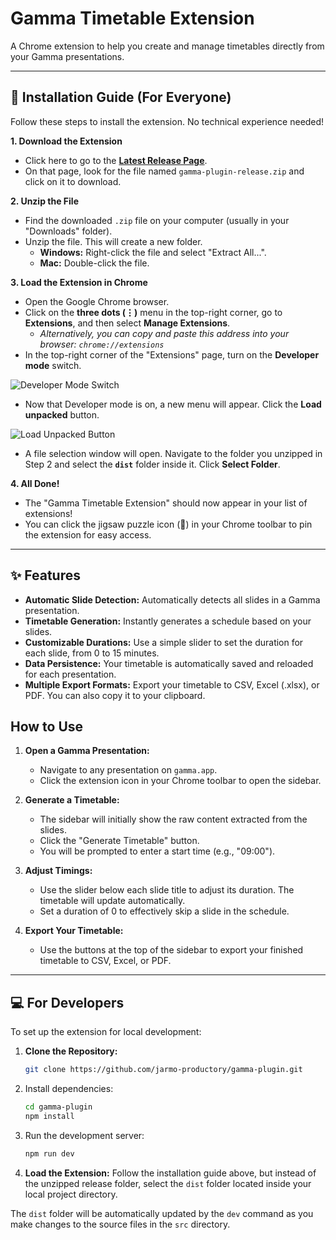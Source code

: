 # Gamma Timetable Extension

A Chrome extension to help you create and manage timetables directly from your Gamma presentations.

---

## 🚀 Installation Guide (For Everyone)

Follow these steps to install the extension. No technical experience needed!

**1. Download the Extension**

*   Click here to go to the **[Latest Release Page](https://github.com/jarmo-productory/gamma-plugin/releases/latest)**.
*   On that page, look for the file named `gamma-plugin-release.zip` and click on it to download.

**2. Unzip the File**

*   Find the downloaded `.zip` file on your computer (usually in your "Downloads" folder).
*   Unzip the file. This will create a new folder.
    *   **Windows:** Right-click the file and select "Extract All...".
    *   **Mac:** Double-click the file.

**3. Load the Extension in Chrome**

*   Open the Google Chrome browser.
*   Click on the **three dots (⋮)** menu in the top-right corner, go to **Extensions**, and then select **Manage Extensions**.
    *   *Alternatively, you can copy and paste this address into your browser: `chrome://extensions`*
*   In the top-right corner of the "Extensions" page, turn on the **Developer mode** switch.

![Developer Mode Switch](httpsd://i.imgur.com/i7gV6rV.png)

*   Now that Developer mode is on, a new menu will appear. Click the **Load unpacked** button.

![Load Unpacked Button](https://i.imgur.com/h4iB54r.png)

*   A file selection window will open. Navigate to the folder you unzipped in Step 2 and select the **`dist`** folder inside it. Click **Select Folder**.

**4. All Done!**

*   The "Gamma Timetable Extension" should now appear in your list of extensions!
*   You can click the jigsaw puzzle icon (🧩) in your Chrome toolbar to pin the extension for easy access.

---

## ✨ Features

- **Automatic Slide Detection:** Automatically detects all slides in a Gamma presentation.
- **Timetable Generation:** Instantly generates a schedule based on your slides.
- **Customizable Durations:** Use a simple slider to set the duration for each slide, from 0 to 15 minutes.
- **Data Persistence:** Your timetable is automatically saved and reloaded for each presentation.
- **Multiple Export Formats:** Export your timetable to CSV, Excel (.xlsx), or PDF. You can also copy it to your clipboard.

## How to Use

1.  **Open a Gamma Presentation:**
    -   Navigate to any presentation on `gamma.app`.
    -   Click the extension icon in your Chrome toolbar to open the sidebar.

2.  **Generate a Timetable:**
    -   The sidebar will initially show the raw content extracted from the slides.
    -   Click the "Generate Timetable" button.
    -   You will be prompted to enter a start time (e.g., "09:00").

3.  **Adjust Timings:**
    -   Use the slider below each slide title to adjust its duration. The timetable will update automatically.
    -   Set a duration of 0 to effectively skip a slide in the schedule.

4.  **Export Your Timetable:**
    -   Use the buttons at the top of the sidebar to export your finished timetable to CSV, Excel, or PDF.

---

## 💻 For Developers

To set up the extension for local development:

1.  **Clone the Repository:**
    ```bash
    git clone https://github.com/jarmo-productory/gamma-plugin.git
    ```
2.  Install dependencies:
    ```bash
    cd gamma-plugin
    npm install
    ```
3.  Run the development server:
    ```bash
    npm run dev
    ```
4.  **Load the Extension:** Follow the installation guide above, but instead of the unzipped release folder, select the `dist` folder located inside your local project directory.

The `dist` folder will be automatically updated by the `dev` command as you make changes to the source files in the `src` directory. 